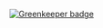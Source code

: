 
[![Greenkeeper badge](https://badges.greenkeeper.io/FinalDes/parcel-demo.svg)](https://greenkeeper.io/)
